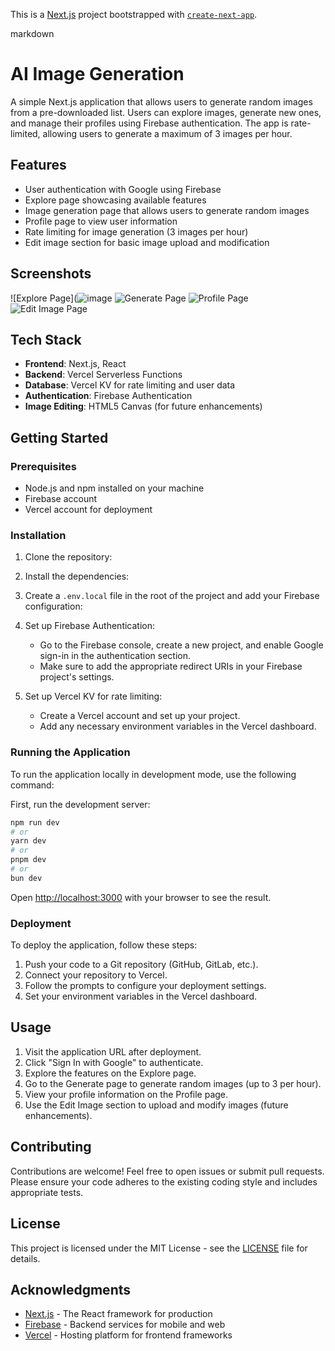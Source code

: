 This is a [Next.js](https://nextjs.org/) project bootstrapped with [`create-next-app`](https://github.com/vercel/next.js/tree/canary/packages/create-next-app).

markdown
# AI Image Generation

A simple Next.js application that allows users to generate random images from a pre-downloaded list. Users can explore images, generate new ones, and manage their profiles using Firebase authentication. The app is rate-limited, allowing users to generate a maximum of 3 images per hour.

## Features

- User authentication with Google using Firebase
- Explore page showcasing available features
- Image generation page that allows users to generate random images
- Profile page to view user information
- Rate limiting for image generation (3 images per hour)
- Edit image section for basic image upload and modification

## Screenshots

![Explore Page](![image](333.png)
![Generate Page]()
![Profile Page]()
![Edit Image Page]()

## Tech Stack

- **Frontend**: Next.js, React
- **Backend**: Vercel Serverless Functions
- **Database**: Vercel KV for rate limiting and user data
- **Authentication**: Firebase Authentication
- **Image Editing**: HTML5 Canvas (for future enhancements)

## Getting Started

### Prerequisites

- Node.js and npm installed on your machine
- Firebase account
- Vercel account for deployment

### Installation

1. Clone the repository:
2. Install the dependencies:
3. Create a `.env.local` file in the root of the project and add your Firebase configuration:
4. Set up Firebase Authentication:
   - Go to the Firebase console, create a new project, and enable Google sign-in in the authentication section.
   - Make sure to add the appropriate redirect URIs in your Firebase project's settings.

5. Set up Vercel KV for rate limiting:
   - Create a Vercel account and set up your project.
   - Add any necessary environment variables in the Vercel dashboard.

### Running the Application

To run the application locally in development mode, use the following command:

First, run the development server:

```bash
npm run dev
# or
yarn dev
# or
pnpm dev
# or
bun dev
```

Open [http://localhost:3000](http://localhost:3000) with your browser to see the result.

### Deployment

To deploy the application, follow these steps:

1. Push your code to a Git repository (GitHub, GitLab, etc.).
2. Connect your repository to Vercel.
3. Follow the prompts to configure your deployment settings.
4. Set your environment variables in the Vercel dashboard.

## Usage

1. Visit the application URL after deployment.
2. Click "Sign In with Google" to authenticate.
3. Explore the features on the Explore page.
4. Go to the Generate page to generate random images (up to 3 per hour).
5. View your profile information on the Profile page.
6. Use the Edit Image section to upload and modify images (future enhancements).

## Contributing

Contributions are welcome! Feel free to open issues or submit pull requests. Please ensure your code adheres to the existing coding style and includes appropriate tests.

## License

This project is licensed under the MIT License - see the [LICENSE](LICENSE) file for details.

## Acknowledgments

- [Next.js](https://nextjs.org/) - The React framework for production
- [Firebase](https://firebase.google.com/) - Backend services for mobile and web
- [Vercel](https://vercel.com/) - Hosting platform for frontend frameworks
